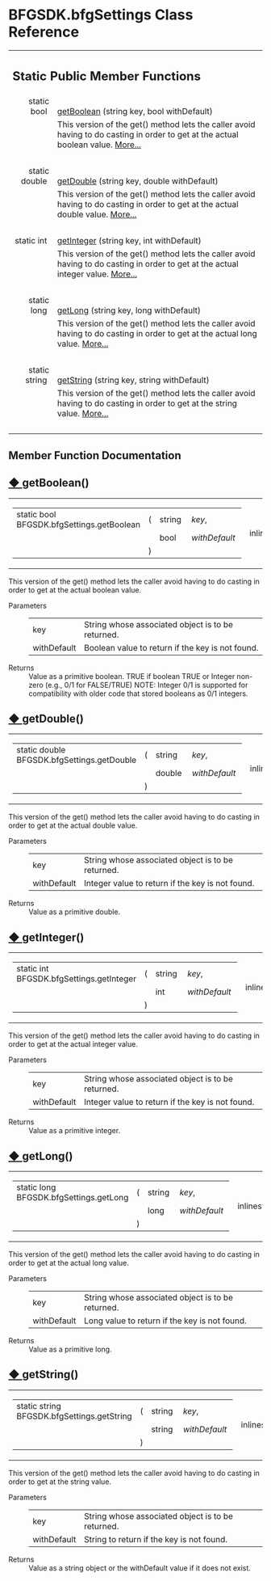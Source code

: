 # BFGSDK.bfgSettings Class Reference

<div class="contents"><table class="memberdecls"><tr class="heading"><td colspan="2"><h2 class="groupheader"><a id="pub-static-methods" name="pub-static-methods"></a> Static Public Member Functions</h2></td></tr><tr class="memitem:a8effa41a50d9836de84f01b562d4c4c8"><td class="memItemLeft" align="right" valign="top">static bool&#160;</td><td class="memItemRight" valign="bottom"><a class="el" href="class_b_f_g_s_d_k_1_1bfg_settings.html#a8effa41a50d9836de84f01b562d4c4c8">getBoolean</a> (string key, bool withDefault)</td></tr><tr class="memdesc:a8effa41a50d9836de84f01b562d4c4c8"><td class="mdescLeft">&#160;</td><td class="mdescRight">This version of the get() method lets the caller avoid having to do casting in order to get at the actual boolean value.  <a href="class_b_f_g_s_d_k_1_1bfg_settings.html#a8effa41a50d9836de84f01b562d4c4c8">More...</a><br /></td></tr><tr class="separator:a8effa41a50d9836de84f01b562d4c4c8"><td class="memSeparator" colspan="2">&#160;</td></tr><tr class="memitem:aa832915ac16f6088788e18854a9679ed"><td class="memItemLeft" align="right" valign="top">static double&#160;</td><td class="memItemRight" valign="bottom"><a class="el" href="class_b_f_g_s_d_k_1_1bfg_settings.html#aa832915ac16f6088788e18854a9679ed">getDouble</a> (string key, double withDefault)</td></tr><tr class="memdesc:aa832915ac16f6088788e18854a9679ed"><td class="mdescLeft">&#160;</td><td class="mdescRight">This version of the get() method lets the caller avoid having to do casting in order to get at the actual double value.  <a href="class_b_f_g_s_d_k_1_1bfg_settings.html#aa832915ac16f6088788e18854a9679ed">More...</a><br /></td></tr><tr class="separator:aa832915ac16f6088788e18854a9679ed"><td class="memSeparator" colspan="2">&#160;</td></tr><tr class="memitem:a38a10e20e7108013895c53c0f611f044"><td class="memItemLeft" align="right" valign="top">static int&#160;</td><td class="memItemRight" valign="bottom"><a class="el" href="class_b_f_g_s_d_k_1_1bfg_settings.html#a38a10e20e7108013895c53c0f611f044">getInteger</a> (string key, int withDefault)</td></tr><tr class="memdesc:a38a10e20e7108013895c53c0f611f044"><td class="mdescLeft">&#160;</td><td class="mdescRight">This version of the get() method lets the caller avoid having to do casting in order to get at the actual integer value.  <a href="class_b_f_g_s_d_k_1_1bfg_settings.html#a38a10e20e7108013895c53c0f611f044">More...</a><br /></td></tr><tr class="separator:a38a10e20e7108013895c53c0f611f044"><td class="memSeparator" colspan="2">&#160;</td></tr><tr class="memitem:a00839a5723a02d8c51f7a84f312a3c63"><td class="memItemLeft" align="right" valign="top">static long&#160;</td><td class="memItemRight" valign="bottom"><a class="el" href="class_b_f_g_s_d_k_1_1bfg_settings.html#a00839a5723a02d8c51f7a84f312a3c63">getLong</a> (string key, long withDefault)</td></tr><tr class="memdesc:a00839a5723a02d8c51f7a84f312a3c63"><td class="mdescLeft">&#160;</td><td class="mdescRight">This version of the get() method lets the caller avoid having to do casting in order to get at the actual long value.  <a href="class_b_f_g_s_d_k_1_1bfg_settings.html#a00839a5723a02d8c51f7a84f312a3c63">More...</a><br /></td></tr><tr class="separator:a00839a5723a02d8c51f7a84f312a3c63"><td class="memSeparator" colspan="2">&#160;</td></tr><tr class="memitem:a4b411dd9da4ed49833192fa900acf019"><td class="memItemLeft" align="right" valign="top">static string&#160;</td><td class="memItemRight" valign="bottom"><a class="el" href="class_b_f_g_s_d_k_1_1bfg_settings.html#a4b411dd9da4ed49833192fa900acf019">getString</a> (string key, string withDefault)</td></tr><tr class="memdesc:a4b411dd9da4ed49833192fa900acf019"><td class="mdescLeft">&#160;</td><td class="mdescRight">This version of the get() method lets the caller avoid having to do casting in order to get at the string value.  <a href="class_b_f_g_s_d_k_1_1bfg_settings.html#a4b411dd9da4ed49833192fa900acf019">More...</a><br /></td></tr><tr class="separator:a4b411dd9da4ed49833192fa900acf019"><td class="memSeparator" colspan="2">&#160;</td></tr></table><h2 class="groupheader">Member Function Documentation</h2><a id="a8effa41a50d9836de84f01b562d4c4c8" name="a8effa41a50d9836de84f01b562d4c4c8"></a><h2 class="memtitle"><span class="permalink"><a href="#a8effa41a50d9836de84f01b562d4c4c8">&#9670;&nbsp;</a></span>getBoolean()</h2><div class="memitem"><div class="memproto"><table class="mlabels"><tr><td class="mlabels-left"><table class="memname"><tr><td class="memname">static bool BFGSDK.bfgSettings.getBoolean </td><td>(</td><td class="paramtype">string&#160;</td><td class="paramname"><em>key</em>, </td></tr><tr><td class="paramkey"></td><td></td><td class="paramtype">bool&#160;</td><td class="paramname"><em>withDefault</em>&#160;</td></tr><tr><td></td><td>)</td><td></td><td></td></tr></table></td><td class="mlabels-right"><span class="mlabels"><span class="mlabel">inline</span><span class="mlabel">static</span></span></td></tr></table></div><div class="memdoc">This version of the get() method lets the caller avoid having to do casting in order to get at the actual boolean value. <dl class="params"><dt>Parameters</dt><dd><table class="params"><tr><td class="paramname">key</td><td>String whose associated object is to be returned.</td></tr><tr><td class="paramname">withDefault</td><td>Boolean value to return if the key is not found.</td></tr></table></dd></dl><dl class="section return"><dt>Returns</dt><dd>Value as a primitive boolean. TRUE if boolean TRUE or Integer non-zero (e.g., 0/1 for FALSE/TRUE) NOTE: Integer 0/1 is supported for compatibility with older code that stored booleans as 0/1 integers. </dd></dl></div></div><a id="aa832915ac16f6088788e18854a9679ed" name="aa832915ac16f6088788e18854a9679ed"></a><h2 class="memtitle"><span class="permalink"><a href="#aa832915ac16f6088788e18854a9679ed">&#9670;&nbsp;</a></span>getDouble()</h2><div class="memitem"><div class="memproto"><table class="mlabels"><tr><td class="mlabels-left"><table class="memname"><tr><td class="memname">static double BFGSDK.bfgSettings.getDouble </td><td>(</td><td class="paramtype">string&#160;</td><td class="paramname"><em>key</em>, </td></tr><tr><td class="paramkey"></td><td></td><td class="paramtype">double&#160;</td><td class="paramname"><em>withDefault</em>&#160;</td></tr><tr><td></td><td>)</td><td></td><td></td></tr></table></td><td class="mlabels-right"><span class="mlabels"><span class="mlabel">inline</span><span class="mlabel">static</span></span></td></tr></table></div><div class="memdoc">This version of the get() method lets the caller avoid having to do casting in order to get at the actual double value. <dl class="params"><dt>Parameters</dt><dd><table class="params"><tr><td class="paramname">key</td><td>String whose associated object is to be returned.</td></tr><tr><td class="paramname">withDefault</td><td>Integer value to return if the key is not found.</td></tr></table></dd></dl><dl class="section return"><dt>Returns</dt><dd>Value as a primitive double.</dd></dl></div></div><a id="a38a10e20e7108013895c53c0f611f044" name="a38a10e20e7108013895c53c0f611f044"></a><h2 class="memtitle"><span class="permalink"><a href="#a38a10e20e7108013895c53c0f611f044">&#9670;&nbsp;</a></span>getInteger()</h2><div class="memitem"><div class="memproto"><table class="mlabels"><tr><td class="mlabels-left"><table class="memname"><tr><td class="memname">static int BFGSDK.bfgSettings.getInteger </td><td>(</td><td class="paramtype">string&#160;</td><td class="paramname"><em>key</em>, </td></tr><tr><td class="paramkey"></td><td></td><td class="paramtype">int&#160;</td><td class="paramname"><em>withDefault</em>&#160;</td></tr><tr><td></td><td>)</td><td></td><td></td></tr></table></td><td class="mlabels-right"><span class="mlabels"><span class="mlabel">inline</span><span class="mlabel">static</span></span></td></tr></table></div><div class="memdoc">This version of the get() method lets the caller avoid having to do casting in order to get at the actual integer value. <dl class="params"><dt>Parameters</dt><dd><table class="params"><tr><td class="paramname">key</td><td>String whose associated object is to be returned.</td></tr><tr><td class="paramname">withDefault</td><td>Integer value to return if the key is not found.</td></tr></table></dd></dl><dl class="section return"><dt>Returns</dt><dd>Value as a primitive integer.</dd></dl></div></div><a id="a00839a5723a02d8c51f7a84f312a3c63" name="a00839a5723a02d8c51f7a84f312a3c63"></a><h2 class="memtitle"><span class="permalink"><a href="#a00839a5723a02d8c51f7a84f312a3c63">&#9670;&nbsp;</a></span>getLong()</h2><div class="memitem"><div class="memproto"><table class="mlabels"><tr><td class="mlabels-left"><table class="memname"><tr><td class="memname">static long BFGSDK.bfgSettings.getLong </td><td>(</td><td class="paramtype">string&#160;</td><td class="paramname"><em>key</em>, </td></tr><tr><td class="paramkey"></td><td></td><td class="paramtype">long&#160;</td><td class="paramname"><em>withDefault</em>&#160;</td></tr><tr><td></td><td>)</td><td></td><td></td></tr></table></td><td class="mlabels-right"><span class="mlabels"><span class="mlabel">inline</span><span class="mlabel">static</span></span></td></tr></table></div><div class="memdoc">This version of the get() method lets the caller avoid having to do casting in order to get at the actual long value. <dl class="params"><dt>Parameters</dt><dd><table class="params"><tr><td class="paramname">key</td><td>String whose associated object is to be returned.</td></tr><tr><td class="paramname">withDefault</td><td>Long value to return if the key is not found.</td></tr></table></dd></dl><dl class="section return"><dt>Returns</dt><dd>Value as a primitive long.</dd></dl></div></div><a id="a4b411dd9da4ed49833192fa900acf019" name="a4b411dd9da4ed49833192fa900acf019"></a><h2 class="memtitle"><span class="permalink"><a href="#a4b411dd9da4ed49833192fa900acf019">&#9670;&nbsp;</a></span>getString()</h2><div class="memitem"><div class="memproto"><table class="mlabels"><tr><td class="mlabels-left"><table class="memname"><tr><td class="memname">static string BFGSDK.bfgSettings.getString </td><td>(</td><td class="paramtype">string&#160;</td><td class="paramname"><em>key</em>, </td></tr><tr><td class="paramkey"></td><td></td><td class="paramtype">string&#160;</td><td class="paramname"><em>withDefault</em>&#160;</td></tr><tr><td></td><td>)</td><td></td><td></td></tr></table></td><td class="mlabels-right"><span class="mlabels"><span class="mlabel">inline</span><span class="mlabel">static</span></span></td></tr></table></div><div class="memdoc">This version of the get() method lets the caller avoid having to do casting in order to get at the string value. <dl class="params"><dt>Parameters</dt><dd><table class="params"><tr><td class="paramname">key</td><td>String whose associated object is to be returned.</td></tr><tr><td class="paramname">withDefault</td><td>String to return if the key is not found.</td></tr></table></dd></dl><dl class="section return"><dt>Returns</dt><dd>Value as a string object or the withDefault value if it does not exist.</dd></dl></div></div></div> 

